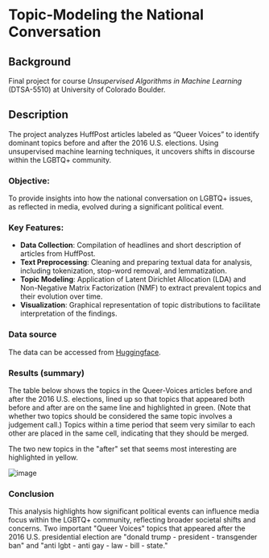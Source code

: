 # Topic-Modeling the National Conversation

## Background
Final project for course *Unsupervised Algorithms in Machine Learning* (DTSA-5510) at University of Colorado Boulder.

## Description
The project analyzes HuffPost articles labeled as “Queer Voices” to identify dominant topics before and after the 2016 U.S. elections. Using unsupervised machine learning techniques, it uncovers shifts in discourse within the LGBTQ+ community.

### Objective:

To provide insights into how the national conversation on LGBTQ+ issues, as reflected in media, evolved during a significant political event.

### Key Features:
* **Data Collection**: Compilation of headlines and short description of articles from HuffPost.
* **Text Preprocessing**: Cleaning and preparing textual data for analysis, including tokenization, stop-word removal, and lemmatization.
* **Topic Modeling**: Application of Latent Dirichlet Allocation (LDA) and Non-Negative Matrix Factorization (NMF) to extract prevalent topics and their evolution over time.
* **Visualization**: Graphical representation of topic distributions to facilitate interpretation of the findings.

### Data source
The data can be accessed from [Huggingface](https://huggingface.co/datasets/khalidalt/HuffPost).

### Results (summary)
The table below shows the topics in the Queer-Voices articles before and after the 2016 U.S. elections, lined up so that topics that appeared both before and after are on the same line and highlighted in green. (Note that whether two topics should be considered the same topic involves a judgement call.) Topics within a time period that seem very similar to each other are placed in the same cell, indicating that they should be merged. 

The two new topics in the "after" set that seems most interesting are highlighted in yellow.

![image](https://github.com/user-attachments/assets/ae93213c-5a28-47a4-aea7-2904a671d2e8)

### Conclusion
This analysis highlights how significant political events can influence media focus within the LGBTQ+ community, reflecting broader societal shifts and concerns. Two important "Queer Voices" topics that appeared after the 2016 U.S. presidential election are "donald trump - president - transgender ban" and "anti lgbt - anti gay - law - bill - state."
